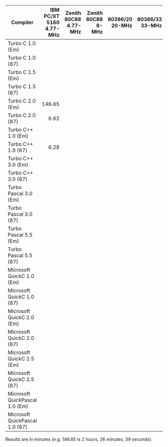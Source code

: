 | Compiler                       | IBM PC/XT 5160 4.77-MHz| Zenith 80C88 4.77-MHz| Zenith 80C88 8-MHz| 80386/20 20-MHz| 80386/33 33-MHz| 80386 RapidCAD| 80486/33 33-MHz| 80486/50 50-MHz| AMD K5 233-MHz|
| ---                            | ---:                   | ---:                 | ---:              | ---:           | ---:           | ---:          | ---:           | ---:           | ---:          |
| Turbo C 1.0 (Em)               |                        |                      |                   |                |                |               |                |                |               |
| Turbo C 1.0 (87)               |                        |                      |                   |                |                |               |                |                |               |
| Turbo C 1.5 (Em)               |                        |                      |                   |                |                |               |                |                |               |
| Turbo C 1.5 (87)               |                        |                      |                   |                |                |               |                |                |               |
| Turbo C 2.0 (Em)               |                  146.65|                      |                   |                |                |               |                |                |               |
| Turbo C 2.0 (87)               |                    6.62|                      |                   |                |                |               |                |                |               |
| Turbo C++ 1.0 (Em)             |                        |                      |                   |                |                |               |                |                |               |
| Turbo C++ 1.0 (87)             |                    6.28|                      |                   |                |                |               |                |                |               |
| Turbo C++ 3.0 (Em)             |                        |                      |                   |                |                |               |                |                |               |
| Turbo C++ 3.0 (87)             |                        |                      |                   |                |                |               |                |                |               |
| Turbo Pascal 3.0 (Em)          |                        |                      |                   |                |                |               |                |                |               |
| Turbo Pascal 3.0 (87)          |                        |                      |                   |                |                |               |                |                |               |
| Turbo Pascal 5.5 (Em)          |                        |                      |                   |                |                |               |                |                |               |
| Turbo Pascal 5.5 (87)          |                        |                      |                   |                |                |               |                |                |               |
| Microsoft QuickC 1.0 (Em)      |                        |                      |                   |                |                |               |                |                |               |
| Microsoft QuickC 1.0 (87)      |                        |                      |                   |                |                |               |                |                |               |
| Microsoft QuickC 2.0 (Em)      |                        |                      |                   |                |                |               |                |                |               |
| Microsoft QuickC 2.0 (87)      |                        |                      |                   |                |                |               |                |                |               |
| Microsoft QuickC 2.5 (Em)      |                        |                      |                   |                |                |               |                |                |               |
| Microsoft QuickC 2.5 (87)      |                        |                      |                   |                |                |               |                |                |               |
| Microsoft QuickPascal 1.0 (Em) |                        |                      |                   |                |                |               |                |                |               |
| Microsoft QuickPascal 1.0 (87) |                        |                      |                   |                |                |               |                |                |               |

Results are in minutes (e.g. 146.65 is 2 hours, 26 minutes, 39 seconds).
